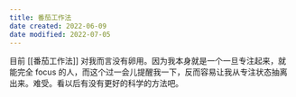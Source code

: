 ```yaml
---
title: 番茄工作法
date created: 2022-06-09
date modified: 2022-07-05
---
```

目前 [[番茄工作法]] 对我而言没有卵用。因为我本身就是一个一旦专注起来，就能完全 focus 的人，而这个过一会儿提醒我一下，反而容易让我从专注状态抽离出来。难受。看以后有没有更好的科学的方法吧。
